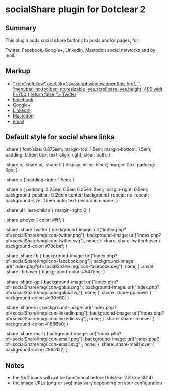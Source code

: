 socialShare plugin for Dotclear 2
=================================

Summary
-------

This plugin adds social share buttons to posts and/or pages, for:

Twitter, Facebook, Google+, LinkedIn, Mastodon social networks and by mail.


Markup
------

<div class="share">
	<p class="share-intro"><PREFIX></p>
	<ul class="share-links">
		<li>
			<a  class="share-twitter"
				target="_blank"
				title="Share this post on Twitter"
				href="https://twitter.com/share?url=<URL>&amp;text=<TITRE>&amp;via="<TWITTER-ACCOUNT>"
				rel="nofollow"
				onclick="javascript:window.open(this.href, '', 'menubar=no,toolbar=no,resizable=yes,scrollbars=yes,height=400,width=700');return false;">
					Twitter
			</a>
		</li>
		<li>
			<a
				class="share-fb"
				target="_blank"
				title="Share this post on Facebook"
				href="https://www.facebook.com/sharer.php?u=<URL>&amp;t=<TITRE>"
				rel="nofollow"
				onclick="javascript:window.open(this.href, '', 'menubar=no,toolbar=no,resizable=yes,scrollbars=yes,height=500,width=700');return false;">
					Facebook
			</a>
		</li>
		<li>
			<a
				class="share-gp"
				target="_blank"
				title="Share this post on Google+"
				href="https://plus.google.com/share?url=<URL>&amp;hl=<LANGUAGE>"
				rel="nofollow"
				onclick="javascript:window.open(this.href, '', 'menubar=no,toolbar=no,resizable=yes,scrollbars=yes,height=450,width=650');return false;">
					Google+
			</a>
		</li>
		<li>
			<a
				class="share-in"
				target="_blank"
				title="Share this post on LinkedIn"
				href="https://www.linkedin.com/shareArticle?mini=true&url=<URL>&amp;title=<TITRE>"
				rel="nofollow"
				onclick="javascript:window.open(this.href, '', 'menubar=no,toolbar=no,resizable=yes,scrollbars=yes,height=450,width=650');return false;">
					LinkedIn
			</a>
		</li>
		<li>
			<a
				class="share-mastodon"
				target="_blank"
				title="Share this post on Mastodon"
				href="web+mastodon://share?text=<TITRE>+<URL>"
				rel="nofollow"
				onclick="javascript:window.open(this.href, '', 'menubar=no,toolbar=no,resizable=yes,scrollbars=yes,height=450,width=650');return false;">
					Mastodon
			</a>
		</li>
		<li>
			<a
				class="share-mail"
				target="_blank"
				title="Share this post by email"
				href="mailto:?subject=<TITRE>&amp;body=<URL>"
				rel="nofollow">
					email
				</a>
		</li>
	</ul>
</div>



Default style for social share links
------------------------------------

.share {
	font-size: 0.875em;
	margin-top: 1.5em;
	margin-bottom: 1.5em;
	padding: 0.5em 0px;
	text-align: right;
	clear: both;
}

.share p, .share ul, .share li {
	display: inline-block;
	margin: 0px;
	padding: 0px;
}

.share p {
	padding-right: 1.5em;
}

.share a {
	padding: 0.25em 0.5em 0.25em 2em;
	margin-right: 0.5em;
	background-position: 0.25em center;
	background-repeat: no-repeat;
	background-size: 1.5em auto;
	text-decoration: none;
}

.share ul li:last-child a {
	margin-right: 0;
}

.share a:hover {
	color: #fff;
}

.share .share-twitter {
	background-image: url("index.php?pf=socialShare/img/icon-twitter.png");
	background-image: url("index.php?pf=socialShare/img/icon-twitter.svg"), none;
}
.share .share-twitter:hover {
	background-color: #78cbef;
}

.share .share-fb {
	background-image: url("index.php?pf=socialShare/img/icon-facebook.png");
	background-image: url("index.php?pf=socialShare/img/icon-facebook.svg"), none;
}
.share .share-fb:hover {
	background-color: #547bbc;
}

.share .share-gp {
	background-image: url("index.php?pf=socialShare/img/icon-gplus.png");
	background-image: url("index.php?pf=socialShare/img/icon-gplus.svg"), none;
}
.share .share-gp:hover {
	background-color: #d30e60;
}

.share .share-in {
	background-image: url("index.php?pf=socialShare/img/icon-linkedin.png");
	background-image: url("index.php?pf=socialShare/img/icon-linkedin.svg"), none;
}
.share .share-in:hover {
	background-color: #1686b0;
}

.share .share-mail {
	background-image: url("index.php?pf=socialShare/img/icon-email.png");
	background-image: url("index.php?pf=socialShare/img/icon-email.svg"), none;
}
.share .share-mail:hover {
	background-color: #99c122;
}


Notes
-----

- the SVG icons will not be functionnal before Dotclear 2.8 (rev 3014)
- the image URLs (png or svg) may vary depending on your configuration
